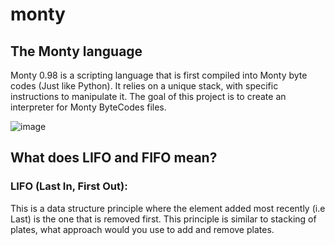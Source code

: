 # monty

## The Monty language
Monty 0.98 is a scripting language that is first compiled into Monty byte codes (Just like Python). It relies on a unique stack, with specific instructions to manipulate it. The goal of this project is to create an interpreter for Monty ByteCodes files.

![image](DALL.E_2023-12-14.png)

## What does LIFO and FIFO mean?
### LIFO (Last In, First Out):
This is a data structure principle where the element added most recently (i.e Last) is the one that is removed first. This principle is similar to stacking of plates, what approach would you use to add and remove plates.
